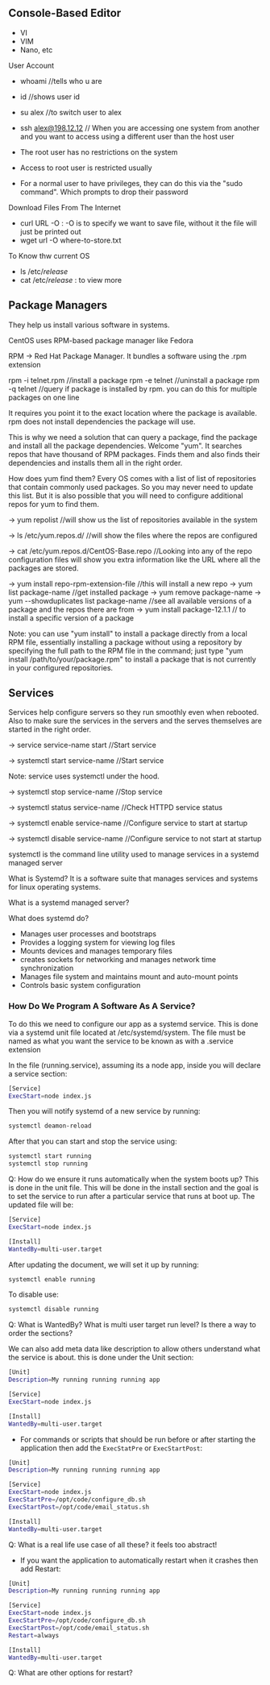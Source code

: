 ## Console-Based Editor
- VI
- VIM
- Nano, etc

User Account
- whoami //tells who u are
- id //shows user id
- su alex //to switch user to alex
- ssh alex@198.12.12 // When you are accessing one system from another and you want to access using a different user than the host user

- The root user has no restrictions on the system
- Access to root user is restricted usually
- For a normal user to have privileges, they can do this via the "sudo command". Which prompts to drop their password


Download Files From The Internet
- curl URL -O : -O is to specify we want to save file, without it the file will just be printed out
- wget url -O where-to-store.txt

To Know thw current OS
- ls /etc/*release* 
- cat /etc/*release* : to view more

## Package Managers

They help us install various software in systems.

CentOS uses RPM-based package manager like Fedora

RPM -> Red Hat Package Manager.
It bundles a software using the .rpm extension

rpm -i telnet.rpm //install a package
rpm -e telnet //uninstall a package
rpm -q telnet //query if package is installed by rpm. you can do this for multiple packages on one line


It requires you point it to the exact location where the package is available. rpm does not install dependencies the package will use.

This is why we need a solution that can query a package, find the package and install all the package dependencies.
Welcome "yum". It searches repos that have thousand of RPM packages. Finds them and also finds their dependencies and installs them all in the right order.

How does yum find them?
Every OS comes with a list of list of repositories that contain commonly used packages. So you may never need to update this list.
But it is also possible that you will need to configure additional repos for yum to find them. 

-> yum repolist //will show us the list of repositories available in the system

-> ls /etc/yum.repos.d/ //will show the files where the repos are configured

-> cat /etc/yum.repos.d/CentOS-Base.repo //Looking into any of the repo configuration files will show you extra information like the URL where all the packages are stored.

-> yum install repo-rpm-extension-file //this will install a new repo
-> yum list package-name //get installed package
-> yum remove package-name
-> yum --showduplicates list package-name //see all available versions of a package and the repos there are from
-> yum install package-12.1.1 // to install a specific version of a package

Note: you can use "yum install" to install a package directly from a local RPM file, essentially installing a package without using a repository by specifying the full path to the RPM file in the command; just type "yum install /path/to/your/package.rpm" to install a package that is not currently in your configured repositories. 

## Services
Services help configure servers so they run smoothly even when rebooted. Also to make sure the services in the servers and the serves themselves are started in the right order. 

-> service service-name start //Start service

-> systemctl start service-name //Start service

Note: service uses systemctl under the hood. 

-> systemctl stop service-name //Stop service

-> systemctl status service-name //Check HTTPD service status

-> systemctl enable service-name //Configure service to start at startup

-> systemctl disable service-name //Configure service to not start at startup

systemctl  is the command line utility used to manage services in a systemd managed server

What is Systemd?
It is a software suite that manages services and systems for linux operating systems.

What is a systemd managed server?

 What does systemd do?
 - Manages user processes and bootstraps
 - Provides a logging system for viewing log files
 - Mounts devices and manages temporary files
 - creates sockets for networking and manages network time synchronization
 - Manages file system and maintains mount and auto-mount points
- Controls basic system configuration

### How Do We Program A Software As A Service?
To do this we need to configure our app as a systemd service.
This is done via a systemd unit file located at /etc/systemd/system.
The file must be named as what you want the service to be known as with a .service extension

In the file (running.service), assuming its a node app, inside you will declare a service section:
```bash
[Service]
ExecStart=node index.js
```

Then you will notify systemd of a new service by running:
```bash
systemctl deamon-reload
```

After that you can start and stop the service using:
```bash
systemctl start running
systemctl stop running
```

Q: How do we ensure it runs automatically when the system boots up?
This is done in the unit file. This will be done in the install section and the goal is to set the service to run after a particular service that runs at boot up.
The updated file will be:

```bash
[Service]
ExecStart=node index.js

[Install]
WantedBy=multi-user.target
```

After updating the document, we will set it up by running:
```bash
systemctl enable running
```

To disable use:
```bash
systemctl disable running
```

Q: What is WantedBy? What is multi user target run level? Is there a way to order the sections?

We can also add meta data like description to allow others understand what the service is about. this is done under the Unit section:
```bash
[Unit]
Description=My running running running app

[Service]
ExecStart=node index.js

[Install]
WantedBy=multi-user.target
```

- For commands or scripts that should be run before or after starting the application then add the `ExecStatPre` or `ExecStartPost`:
```bash
[Unit]
Description=My running running running app

[Service]
ExecStart=node index.js
ExecStartPre=/opt/code/configure_db.sh
ExecStartPost=/opt/code/email_status.sh

[Install]
WantedBy=multi-user.target
```

Q: What is a real life use case of all these? it feels too abstract!

- If you want the application to automatically restart when it crashes then add Restart:
```bash
[Unit]
Description=My running running running app

[Service]
ExecStart=node index.js
ExecStartPre=/opt/code/configure_db.sh
ExecStartPost=/opt/code/email_status.sh
Restart=always

[Install]
WantedBy=multi-user.target
```

Q: What are other options for restart?
